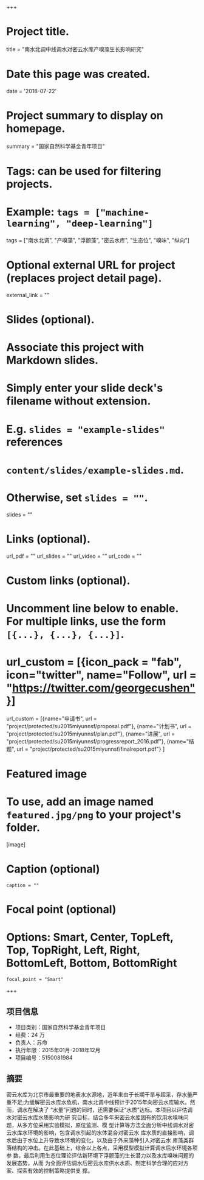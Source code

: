 +++
# Project title.
title = "南水北调中线调水对密云水库产嗅藻生长影响研究"

# Date this page was created.
date = '2018-07-22'

# Project summary to display on homepage.
summary = "国家自然科学基金青年项目"

# Tags: can be used for filtering projects.
# Example: `tags = ["machine-learning", "deep-learning"]`
tags = ["南水北调", "产嗅藻", "浮颤藻", "密云水库", "生态位", "嗅味", "纵向"]

# Optional external URL for project (replaces project detail page).
external_link = ""

# Slides (optional).
#   Associate this project with Markdown slides.
#   Simply enter your slide deck's filename without extension.
#   E.g. `slides = "example-slides"` references 
#   `content/slides/example-slides.md`.
#   Otherwise, set `slides = ""`.
slides = ""

# Links (optional).
url_pdf = ""
url_slides = ""
url_video = ""
url_code = ""

# Custom links (optional).
#   Uncomment line below to enable. For multiple links, use the form `[{...}, {...}, {...}]`.
# url_custom = [{icon_pack = "fab", icon="twitter", name="Follow", url = "https://twitter.com/georgecushen"}]
url_custom = [{name="申请书", url = "project/protected/su2015miyunnsf/proposal.pdf"},
{name="计划书", url = "project/protected/su2015miyunnsf/plan.pdf"},
{name="进展", url = "project/protected/su2015miyunnsf/progressreport_2016.pdf"},
{name="结题", url = "project/protected/su2015miyunnsf/finalreport.pdf"}
]

# Featured image
# To use, add an image named `featured.jpg/png` to your project's folder. 
[image]
  # Caption (optional)
    caption = ""
  
  # Focal point (optional)
  # Options: Smart, Center, TopLeft, Top, TopRight, Left, Right, BottomLeft, Bottom, BottomRight
    focal_point = "Smart"

+++

## 项目信息

- 项目类别：国家自然科学基金青年项目
- 经费：24 万
- 负责人：苏命
- 执行年限：2015年01月-2018年12月
- 项目编号：5150081984

## 摘要


密云水库为北京市最重要的地表水水源地，近年来由于长期干旱与超采，存水量严重不足;为缓解密云水库水危机，南水北调中线预计于2015年向密云水库输水。然而，调水在解决了 “水量”问题的同时，还需要保证“水质”达标。本项目以评估调水对密云水库水质影响为研 究目标，结合多年来密云水库固有的饮用水嗅味问题，从多方位采用实验模拟，原位监测、模 型计算等方法全面分析中线调水对密云水库水环境的影响，包含调水引起的水体混合对密云水 库水质的直接影响，调水后由于水位上升导致水环境的变化，以及由于外来藻种引入对密云水 库藻类群落结构的冲击。在此基础上，综合以上各点，采用模型模拟计算调水后水环境各项参 数，最后利用生态位理论评估新环境下浮颤藻的生长潜力以及水库嗅味问题的发展态势，从而 为全面评估调水后密云水库供水水质、制定科学合理的应对方案、探索有效的控制策略提供支 撑。

